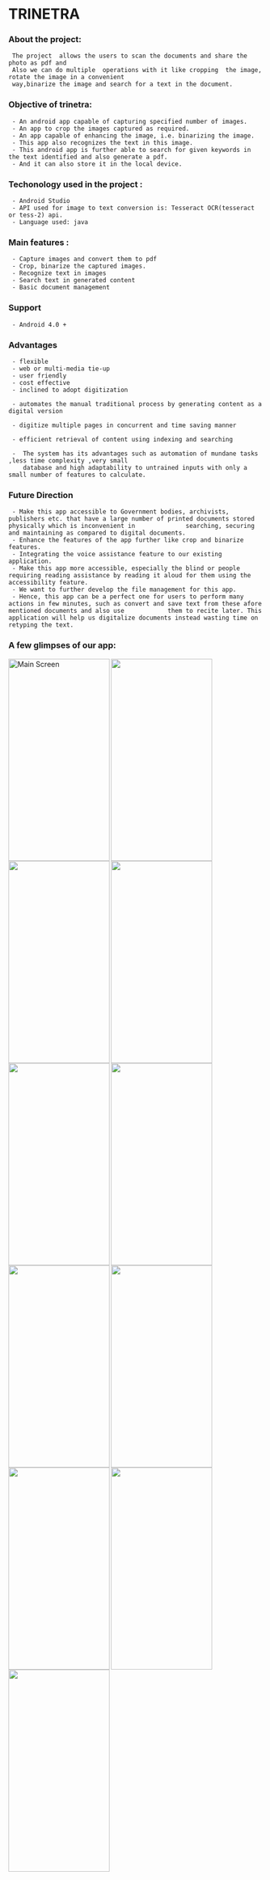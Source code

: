# TRINETRA
### About the project:

     The project  allows the users to scan the documents and share the photo as pdf and
     Also we can do multiple  operations with it like cropping  the image, rotate the image in a convenient
     way,binarize the image and search for a text in the document.
    
### Objective of trinetra:

     - An android app capable of capturing specified number of images.
     - An app to crop the images captured as required.
     - An app capable of enhancing the image, i.e. binarizing the image.
     - This app also recognizes the text in this image.
     - This android app is further able to search for given keywords in the text identified and also generate a pdf.
     - And it can also store it in the local device.

    
### Techonology used in the project :
     
     - Android Studio
     - API used for image to text conversion is: Tesseract OCR(tesseract  or tess-2) api.
     - Language used: java 

### Main features :
       
     - Capture images and convert them to pdf
     - Crop, binarize the captured images.
     - Recognize text in images
     - Search text in generated content
     - Basic document management
      
 ### Support

     - Android 4.0 +

 ### Advantages

     - flexible
     - web or multi-media tie-up
     - user friendly
     - cost effective
     - inclined to adopt digitization
     
     - automates the manual traditional process by generating content as a digital version
     
     - digitize multiple pages in concurrent and time saving manner
     
     - efficient retrieval of content using indexing and searching
     
     -  The system has its advantages such as automation of mundane tasks ,less time complexity ,very small
        database and high adaptability to untrained inputs with only a small number of features to calculate.
        
### Future Direction

     - Make this app accessible to Government bodies, archivists, publishers etc. that have a large number of printed documents stored physically which is inconvenient in              searching, securing and maintaining as compared to digital documents.
     - Enhance the features of the app further like crop and binarize features.
     - Integrating the voice assistance feature to our existing application. 
     - Make this app more accessible, especially the blind or people requiring reading assistance by reading it aloud for them using the accessibility feature.
     - We want to further develop the file management for this app.
     - Hence, this app can be a perfect one for users to perform many actions in few minutes, such as convert and save text from these afore mentioned documents and also use            them to recite later. This application will help us digitalize documents instead wasting time on retyping the text.

       
 ### A few glimpses of our app:  


   <img src="https://user-images.githubusercontent.com/69378318/99490009-f9531a80-298e-11eb-9c9f-294bd939f0f9.png" align="left" width="200" height="400" alt="Main Screen" />
   
   <img src="https://user-images.githubusercontent.com/69378318/99486228-ed188e80-2989-11eb-8e2a-adef959a1db2.png" align="left" width="200" height="400" />
   
   <img src="https://user-images.githubusercontent.com/69378318/99490780-88146700-2990-11eb-90ab-8e910e5a2916.png" align="left" width="200" height="400" />
   
   <img src="https://user-images.githubusercontent.com/69378318/99490742-78951e00-2990-11eb-8d76-3134f9d42457.png" align="left" width="200" height="400" />
   
   <img src="https://user-images.githubusercontent.com/69378318/99490652-42f03500-2990-11eb-9429-b02e4a498299.png" align="left" width="200" height="400" />
   
   <img src="https://user-images.githubusercontent.com/69378318/99492736-1c33fd80-2994-11eb-9dc0-4ad053a457e3.png" align="left" width="200" height="400" />
   
   <img src="https://user-images.githubusercontent.com/69378318/99492760-2524cf00-2994-11eb-9a3d-c33f41abd592.png" align="left" width="200" height="400" />
   
   <img src="https://user-images.githubusercontent.com/69378318/99492765-281fbf80-2994-11eb-9b59-05355c3a74f0.png" align="left" width="200" height="400" />
   
   <img src="https://user-images.githubusercontent.com/69378318/99492775-2bb34680-2994-11eb-8464-c2e636816ffa.png" align="left" width="200" height="400" />
   
   <img src="https://user-images.githubusercontent.com/69378318/99492780-2eae3700-2994-11eb-9ca7-c4836cfd1a1e.png" align="left" width="200" height="400" />
   
   <img src="https://user-images.githubusercontent.com/69378318/99492789-31a92780-2994-11eb-80df-42f762013d77.png" align="left" width="200" height="400" />



  
  



   
   


   





